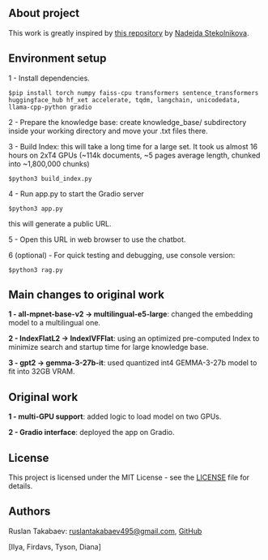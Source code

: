 ## About project
This work is greatly inspired by [this repository](https://github.com/NadejdaSt/Retrieval_Augmented_Generation) by [Nadejda Stekolnikova](https://github.com/NadejdaSt).

## Environment setup
1 - Install dependencies.
```
$pip install torch numpy faiss-cpu transformers sentence_transformers huggingface_hub hf_xet accelerate, tqdm, langchain, unicodedata, llama-cpp-python gradio
```
2 - Prepare the knowledge base: create knowledge_base/ subdirectory inside your working directory and move your .txt files there.

3 - Build Index: this will take a long time for a large set. It took us almost 16 hours on 2xT4 GPUs (~114k documents, ~5 pages average length, chunked into ~1,800,000 chunks)
```
$python3 build_index.py
```
4 - Run app.py to start the Gradio server
```
$python3 app.py
```
this will generate a public URL.

5 - Open this URL in web browser to use the chatbot.

6 (optional) - For quick testing and debugging, use console version:
```
$python3 rag.py
```

## Main changes to original work

**1 - all-mpnet-base-v2 -> multilingual-e5-large**: changed the embedding model to a multilingual one. 

**2 - IndexFlatL2 -> IndexIVFFlat**: using an optimized pre-computed Index to minimize search and startup time for large knowledge base.

**3 - gpt2 -> gemma-3-27b-it**: used quantized int4 GEMMA-3-27b model to fit into 32GB VRAM.

## Original work

**1 - multi-GPU support**: added logic to load model on two GPUs.

**2 - Gradio interface**: deployed the app on Gradio.

## License 
This project is licensed under the MIT License - see the [LICENSE](https://github.com/ruslan-takabaev/rag-uz/blob/main/LICENSE) file for details.

## Authors
Ruslan Takabaev: ruslantakabaev495@gmail.com, [GitHub](https://github.com/ruslan-takabaev) 

[Ilya, Firdavs, Tyson, Diana]
